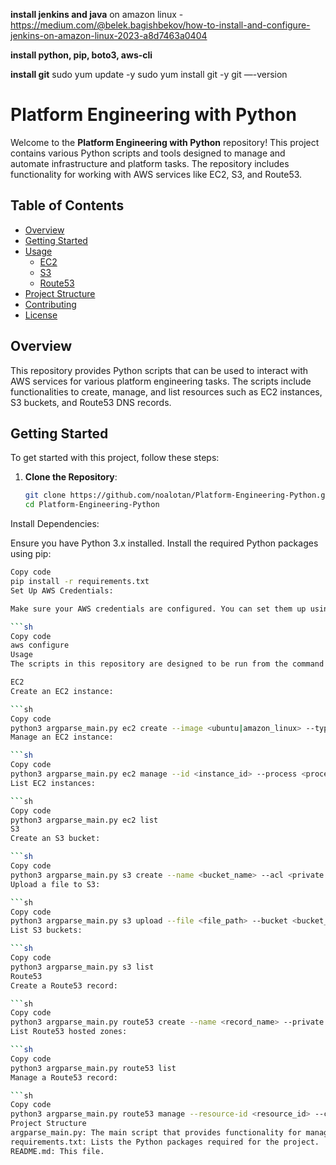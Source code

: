 **install jenkins and java**
on amazon linux - https://medium.com/@belek.bagishbekov/how-to-install-and-configure-jenkins-on-amazon-linux-2023-a8d7463a0404

**install python, pip, boto3, aws-cli**

**install git**
sudo yum update -y
sudo yum install git -y
git —-version

# Platform Engineering with Python

Welcome to the **Platform Engineering with Python** repository! This project contains various Python scripts and tools designed to manage and automate infrastructure and platform tasks. The repository includes functionality for working with AWS services like EC2, S3, and Route53.

## Table of Contents

- [Overview](#overview)
- [Getting Started](#getting-started)
- [Usage](#usage)
  - [EC2](#ec2)
  - [S3](#s3)
  - [Route53](#route53)
- [Project Structure](#project-structure)
- [Contributing](#contributing)
- [License](#license)

## Overview

This repository provides Python scripts that can be used to interact with AWS services for various platform engineering tasks. The scripts include functionalities to create, manage, and list resources such as EC2 instances, S3 buckets, and Route53 DNS records.

## Getting Started

To get started with this project, follow these steps:

1. **Clone the Repository**:

   ```sh
   git clone https://github.com/noalotan/Platform-Engineering-Python.git
   cd Platform-Engineering-Python
Install Dependencies:

Ensure you have Python 3.x installed. Install the required Python packages using pip:

```sh
Copy code
pip install -r requirements.txt
Set Up AWS Credentials:

Make sure your AWS credentials are configured. You can set them up using the AWS CLI:

```sh
Copy code
aws configure
Usage
The scripts in this repository are designed to be run from the command line. Below are examples of how to use each script.

EC2
Create an EC2 instance:

```sh
Copy code
python3 argparse_main.py ec2 create --image <ubuntu|amazon_linux> --type <t3.nano|t4.nano> --name <instance_name>
Manage an EC2 instance:

```sh
Copy code
python3 argparse_main.py ec2 manage --id <instance_id> --process <process_name>
List EC2 instances:

```sh
Copy code
python3 argparse_main.py ec2 list
S3
Create an S3 bucket:

```sh
Copy code
python3 argparse_main.py s3 create --name <bucket_name> --acl <private|public-read>
Upload a file to S3:

```sh
Copy code
python3 argparse_main.py s3 upload --file <file_path> --bucket <bucket_name> --key <key_name>
List S3 buckets:

```sh
Copy code
python3 argparse_main.py s3 list
Route53
Create a Route53 record:

```sh
Copy code
python3 argparse_main.py route53 create --name <record_name> --private <true|false>
List Route53 hosted zones:

```sh
Copy code
python3 argparse_main.py route53 list
Manage a Route53 record:

```sh
Copy code
python3 argparse_main.py route53 manage --resource-id <resource_id> --comment <comment> --action <action> --name <record_name> --type <record_type> --ip <ip_address>
Project Structure
argparse_main.py: The main script that provides functionality for managing AWS resources.
requirements.txt: Lists the Python packages required for the project.
README.md: This file.
